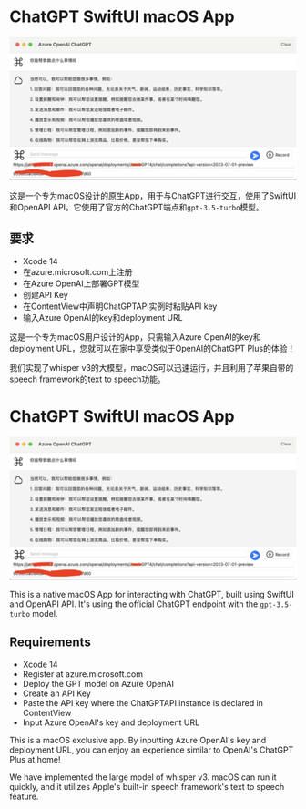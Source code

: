 

# ChatGPT SwiftUI macOS App

![Alt text](https://github.com/jacobjiangwei/AzureOpenAIChatGPT/blob/main/whisperandazureai.jpg?raw=true "image")

这是一个专为macOS设计的原生App，用于与ChatGPT进行交互，使用了SwiftUI和OpenAPI API。它使用了官方的ChatGPT端点和`gpt-3.5-turbo`模型。

## 要求
- Xcode 14 
- 在azure.microsoft.com上注册
- 在Azure OpenAI上部署GPT模型
- 创建API Key
- 在ContentView中声明ChatGPTAPI实例时粘贴API key
- 输入Azure OpenAI的key和deployment URL

这是一个专为macOS用户设计的App，只需输入Azure OpenAI的key和deployment URL，您就可以在家中享受类似于OpenAI的ChatGPT Plus的体验！

我们实现了whisper v3的大模型，macOS可以迅速运行，并且利用了苹果自带的speech framework的text to speech功能。



# ChatGPT SwiftUI macOS App

![Alt text](https://github.com/jacobjiangwei/AzureOpenAIChatGPT/blob/main/whisperandazureai.jpg?raw=true "image")

This is a native macOS App for interacting with ChatGPT, built using SwiftUI and OpenAPI API. It's using the official ChatGPT endpoint with the `gpt-3.5-turbo` model.

## Requirements
- Xcode 14 
- Register at azure.microsoft.com
- Deploy the GPT model on Azure OpenAI
- Create an API Key
- Paste the API key where the ChatGPTAPI instance is declared in ContentView
- Input Azure OpenAI's key and deployment URL

This is a macOS exclusive app. By inputting Azure OpenAI's key and deployment URL, you can enjoy an experience similar to OpenAI's ChatGPT Plus at home!

We have implemented the large model of whisper v3. macOS can run it quickly, and it utilizes Apple's built-in speech framework's text to speech feature.
